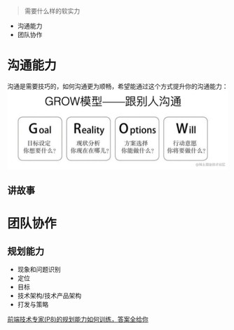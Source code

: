 > 需要什么样的软实力

- 沟通能力
- 团队协作

# 沟通能力

沟通是需要技巧的，如何沟通更为顺畅，希望能通过这个方式提升你的沟通能力：
![Alt text](img/ruan.png)

## 讲故事

# 团队协作

## 规划能力

- 现象和问题识别
- 定位
- 目标
- 技术架构/技术产品架构
- 打发与策略

[前端技术专家(P8)的规划能力如何训练，答案全给你](https://juejin.cn/post/6844904134965985293#heading-4)

